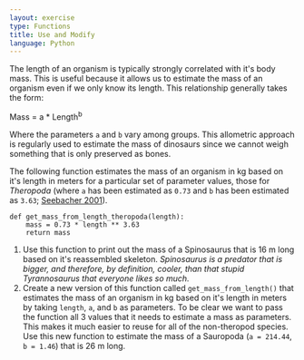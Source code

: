 ```yaml
---
layout: exercise
type: Functions
title: Use and Modify
language: Python
---
```


The length of an organism is typically strongly correlated with it's body
mass. This is useful because it allows us to estimate the mass of an organism
even if we only know its length. This relationship generally takes the form:

Mass = a * Length<sup>b</sup>

Where the parameters `a` and `b` vary among groups. This allometric approach is
regularly used to estimate the mass of dinosaurs since we cannot weigh something
that is only preserved as bones.

The following function estimates the mass of an organism in kg based on it's
length in meters for a particular set of parameter values, those for *Theropoda*
(where `a` has been estimated as `0.73` and `b` has been estimated as `3.63`;
[Seebacher 2001](http://www.jstor.org/stable/4524171)).

```
def get_mass_from_length_theropoda(length):
    mass = 0.73 * length ** 3.63
	return mass
```

1. Use this function to print out the mass of a Spinosaurus that is 16 m long
based on it's reassembled skeleton. *Spinosaurus is a predator that is bigger,
and therefore, by definition, cooler, than that stupid Tyrannosaurus that
everyone likes so much.*
2. Create a new version of this function called `get_mass_from_length()` that
estimates the mass of an organism in kg based on it's length in meters by taking
`length`, `a`, and `b` as parameters. To be clear we want to pass the function 
all 3 values that it needs to estimate a mass as parameters. This makes it much 
easier to reuse for all of the non-theropod species. Use this new function to 
estimate the mass of a Sauropoda (`a = 214.44`, `b = 1.46`) that is 26 m long.
